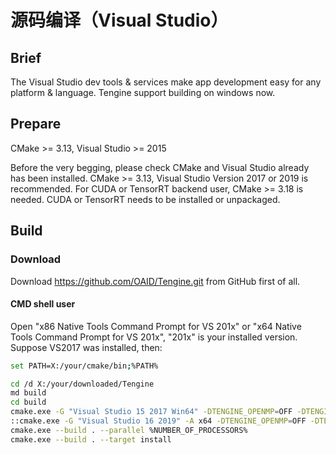# 源码编译（Visual Studio）

## Brief

The Visual Studio dev tools & services make app development easy for any platform & language. Tengine support building on windows now.


## Prepare
CMake >= 3.13, Visual Studio >= 2015

Before the very begging, please check CMake and Visual Studio already has been installed. CMake >= 3.13, Visual Studio Version 2017 or 2019 is recommended.
For CUDA or TensorRT backend user, CMake >= 3.18 is needed. CUDA or TensorRT needs to be installed or unpackaged.


## Build

### Download
Download https://github.com/OAID/Tengine.git from GitHub first of all. 

#### CMD shell user
Open "x86 Native Tools Command Prompt for VS 201x" or "x64 Native Tools Command Prompt for VS 201x", "201x" is your installed version. Suppose VS2017 was installed, then:

```bash
set PATH=X:/your/cmake/bin;%PATH%

cd /d X:/your/downloaded/Tengine
md build
cd build
cmake.exe -G "Visual Studio 15 2017 Win64" -DTENGINE_OPENMP=OFF -DTENGINE_BUILD_EXAMPLES=OFF ..
::cmake.exe -G "Visual Studio 16 2019" -A x64 -DTENGINE_OPENMP=OFF -DTENGINE_BUILD_EXAMPLES=OFF ..
cmake.exe --build . --parallel %NUMBER_OF_PROCESSORS%
cmake.exe --build . --target install
```
